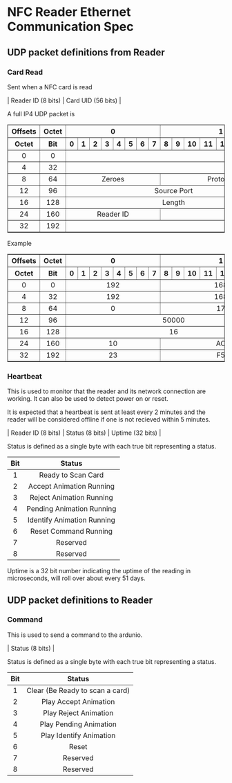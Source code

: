 # NFC Reader Ethernet Communication Spec
## UDP packet definitions from Reader
### Card Read
Sent when a NFC card is read

| Reader ID (8 bits) | Card UID (56 bits) |

A full IP4 UDP packet is
<table border="1"><thead>
<tr><th>Offsets</th><th>Octet</th><th colspan="8">0</th><th colspan="8">1</th><th colspan="8">2</th><th colspan="8">3</th></tr>
<tr><th>Octet</th><th>Bit</th><th>0</th><th>1</th><th>2</th><th>3</th><th>4</th><th>5</th><th>6</th><th>7</th><th>8</th><th>9</th><th>10</th><th>11</th><th>12</th><th>13</th><th>14</th><th>15</th><th>16</th><th>17</th><th>18</th><th>19</th><th>20</th><th>21</th><th>22</th><th>23</th><th>24</th><th>25</th><th>26</th><th>27</th><th>28</th><th>29</th><th>30</th><th>31</th></tr>
</thead><tbody align="center">
<tr><td>0</td><td>0</td><td colspan="32">Source IPv4 Address</td></tr>
<tr><td>4</td><td>32</td><td colspan="32">Destination IPv4 Address</td></tr>
<tr><td>8</td><td>64</td><td colspan="8">Zeroes</td><td colspan="8">Protocol</td><td colspan="16">UDP Length</td></tr>
<tr><td>12</td><td>96</td><td colspan="16">Source Port</td><td colspan="16">Destination Port</td></tr>
<tr><td>16</td><td>128</td><td colspan="16">Length</td><td colspan="16">Checksum</td></tr>
<tr><td>24</td><td>160</td><td colspan="8">Reader ID</td><td colspan="24">Card UID</td></tr>
<tr><td>32</td><td>192</td><td colspan="32">Card UID</td></tr>
</tbody></table>

Example
<table border="1"><thead>
<tr><th>Offsets</th><th>Octet</th><th colspan="8">0</th><th colspan="8">1</th><th colspan="8">2</th><th colspan="8">3</th></tr>
<tr><th>Octet</th><th>Bit</th><th>0</th><th>1</th><th>2</th><th>3</th><th>4</th><th>5</th><th>6</th><th>7</th><th>8</th><th>9</th><th>10</th><th>11</th><th>12</th><th>13</th><th>14</th><th>15</th><th>16</th><th>17</th><th>18</th><th>19</th><th>20</th><th>21</th><th>22</th><th>23</th><th>24</th><th>25</th><th>26</th><th>27</th><th>28</th><th>29</th><th>30</th><th>31</th></tr>
</thead><tbody align="center">
<tr><td>0</td><td>0</td><td colspan="8">192</td><td colspan="8">168</td><td colspan="8">255</td><td colspan="8">110</td></tr>
<tr><td>4</td><td>32</td><td colspan="8">192</td><td colspan="8">168</td><td colspan="8">255</td><td colspan="8">50</td></tr>
<tr><td>8</td><td>64</td><td colspan="8">0</td><td colspan="8">17</td><td colspan="16">48</td></tr>
<tr><td>12</td><td>96</td><td colspan="16">50000</td><td colspan="16">3000</td></tr>
<tr><td>16</td><td>128</td><td colspan="16">16</td><td colspan="16">0</td></tr>
<tr><td>24</td><td>160</td><td colspan="8">10</td><td colspan="8">AC</td><td colspan="8">6A</td><td colspan="8">CE</td></tr>
<tr><td>32</td><td>192</td><td colspan="8">23</td><td colspan="8">F5</td><td colspan="8">34</td><td colspan="8">AD</td></tr>
</tbody></table>

### Heartbeat
This is used to monitor that the reader and its network connection are working. It can also be used to detect power on or reset.

It is expected that a heartbeat is sent at least every 2 minutes and the reader will be considered offline if one is not recieved within 5 minutes.

| Reader ID (8 bits) | Status (8 bits) | Uptime (32 bits) |

Status is defined as a single byte with each true bit representing a status.

| Bit | Status |
|:-----:|:--------:|
|1|Ready to Scan Card|
|2|Accept Animation Running|
|3|Reject Animation Running|
|4|Pending Animation Running|
|5|Identify Animation Running|
|6|Reset Command Running|
|7|Reserved|
|8|Reserved|

Uptime is a 32 bit number indicating the uptime of the reading in microseconds, will roll over about every 51 days.

## UDP packet definitions to Reader
### Command
This is used to send a command to the ardunio.

| Status (8 bits) |

Status is defined as a single byte with each true bit representing a status.

| Bit | Status |
|:-----:|:--------:|
|1|Clear (Be Ready to scan a card)|
|2|Play Accept Animation|
|3|Play Reject Animation|
|4|Play Pending Animation|
|5|Play Identify Animation|
|6|Reset|
|7|Reserved|
|8|Reserved|
